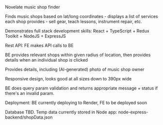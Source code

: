 Novelate music shop finder

Finds music shops based on lat/long coordinates - displays a list of services each shop provides - sell gear, teach lessons, instrument repair, etc.

Demonstrates full stack development skills: React + TypeScript + Redux Toolkit + NodeJS + ExpressJS

Rest API: FE makes API calls to BE

BE provides relevant shops within given radius of location, then provides details when an individual shop is clicked

Provides details, including (AI-generated) photo of music shop owner

Responsive design, looks good at all sizes down to 390px wide

BE does query param validation and returns appropriate message + status if there's an invalid param.

Deployment:  BE currently deploying to Render, FE to be deployed soon

Database TBD.  Temp data currently stored in Node app: node-express-backend/shopData.json
